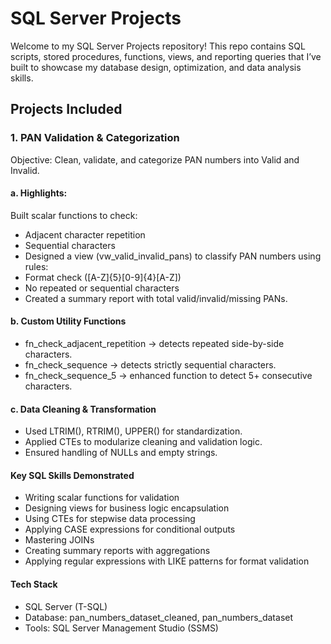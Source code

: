 # SQL Server Projects

Welcome to my SQL Server Projects repository!
This repo contains SQL scripts, stored procedures, functions, views, and reporting queries that I’ve built to showcase my database design, optimization, and data analysis skills.

## Projects Included
### 1. PAN Validation & Categorization
Objective: Clean, validate, and categorize PAN numbers into Valid and Invalid.

#### a. Highlights:
Built scalar functions to check:
- Adjacent character repetition
- Sequential characters
- Designed a view (vw_valid_invalid_pans) to classify PAN numbers using rules:
- Format check ([A-Z]{5}[0-9]{4}[A-Z])
- No repeated or sequential characters
- Created a summary report with total valid/invalid/missing PANs.

#### b. Custom Utility Functions
- fn_check_adjacent_repetition → detects repeated side-by-side characters.
- fn_check_sequence → detects strictly sequential characters.
- fn_check_sequence_5 → enhanced function to detect 5+ consecutive characters.

#### c. Data Cleaning & Transformation
- Used LTRIM(), RTRIM(), UPPER() for standardization.
- Applied CTEs to modularize cleaning and validation logic.
- Ensured handling of NULLs and empty strings.

#### Key SQL Skills Demonstrated
- Writing scalar functions for validation
- Designing views for business logic encapsulation
- Using CTEs for stepwise data processing
- Applying CASE expressions for conditional outputs
- Mastering JOINs
- Creating summary reports with aggregations
- Applying regular expressions with LIKE patterns for format validation

#### Tech Stack
- SQL Server (T-SQL)
- Database: pan_numbers_dataset_cleaned, pan_numbers_dataset
- Tools: SQL Server Management Studio (SSMS)
